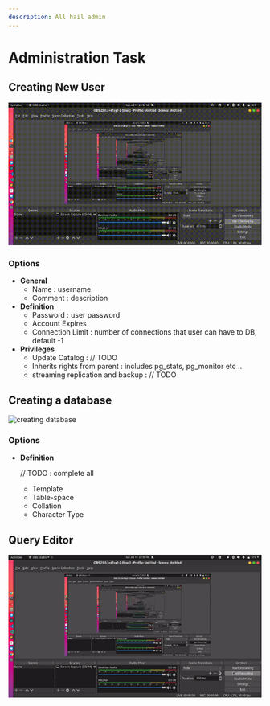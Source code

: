 ```yaml
---
description: All hail admin
---
```


# Administration Task

## Creating New User

![creating new user](../.gitbook/assets/create_user.gif)

### **Options**

* **General**
  * Name : username
  * Comment : description
* **Definition**
  * Password : user password
  * Account Expires
  * Connection Limit : number of connections that user can have to DB, default -1
* **Privileges**
  * Update Catalog : // TODO
  * Inherits rights from parent : includes pg\_stats, pg\_monitor etc ..
  * streaming replication and backup : // TODO

## Creating a database

![creating database](../.gitbook/assets/create-database%20%281%29.gif)

### Options

* **Definition**

  // TODO : complete all 

  * Template 
  * Table-space
  * Collation
  * Character Type

## Query Editor

![create multiple query editor](../.gitbook/assets/query-editor.gif)

